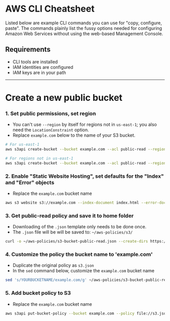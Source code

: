 # AWS CLI Cheatsheet
Listed below are example CLI commands you can use for "copy, configure, paste". The commands plainly list the fussy options needed for configuring Amazon Web Services without using the web-based Management Console.

## Requirements
 * CLI tools are installed
 * IAM identities are configured
 * IAM keys are in your path

---
# Create a new public bucket

### 1. Set public permissions, set region
  * You can't use `--region` by itself for regions not in `us-east-1`; you also need the `LocationConstraint` option.
  * Replace `example.com` below to the name of your S3 bucket.
  ```bash
  # For us-east-1
  aws s3api create-bucket --bucket example.com --acl public-read --region us-east-1

  # For regions not in us-east-1
  aws s3api create-bucket --bucket example.com --acl public-read --region us-west-1 --create-bucket-configuration LocationConstraint=us-west-1
  ```

### 2. Enable "Static Website Hosting", set defaults for the "Index" and "Error" objects
  * Replace  the `example.com` bucket name
```bash
aws s3 website s3://example.com --index-document index.html --error-document index.html
```

### 3. Get public-read policy and save it to home folder
  * Downloading of the `.json` template only needs to be done once.
  * The `.json` file will be will be saved to: `~/aws-policies/s3/`
```bash
curl -o ~/aws-policies/s3-bucket-public-read.json --create-dirs https://raw.githubusercontent.com/spiritphyz/aws-policies/master/s3/s3-bucket-public-read.json
```

### 4. Customize the policy the bucket name to 'example.com'
  * Duplicate the original policy as `s3.json`
  * In the `sed` command below, customize the `example.com` bucket name
```bash
sed 's/YOURBUCKETNAME/example.com/g' ~/aws-policies/s3-bucket-public-read.json > s3.json
```

### 5. Add bucket policy to S3
  * Replace the `example.com` bucket name
```bash
aws s3api put-bucket-policy --bucket example.com --policy file://s3.json
```
